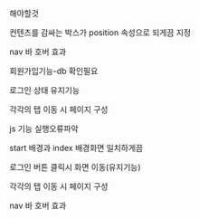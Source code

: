 해야할것

컨텐츠를 감싸는 박스가 position 속성으로 되게끔 지정

nav 바 호버 효과

회원가입기능-db 확인필요

로그인 상태 유지기능

각각의 탭 이동 시 페이지 구성


js 기능 실행오류파악

start 배경과 index 배경화면 일치하게끔

로그인 버튼 클릭시 화면 이동(유지기능)

각각의 탭 이동 시 페이지 구성

nav 바 호버 효과